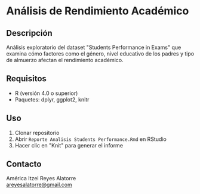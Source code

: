 # Análisis de Rendimiento Académico

## Descripción
Análisis exploratorio del dataset "Students Performance in Exams" que examina cómo factores como el género, nivel educativo de los padres y tipo de almuerzo afectan el rendimiento académico.

## Requisitos
- R (versión 4.0 o superior)
- Paquetes: dplyr, ggplot2, knitr

## Uso
1. Clonar repositorio
2. Abrir `Reporte Analisis Students Performance.Rmd` en RStudio
3. Hacer clic en "Knit" para generar el informe

## Contacto
América Itzel Reyes Alatorre  
areyesalatorre@gmail.com
